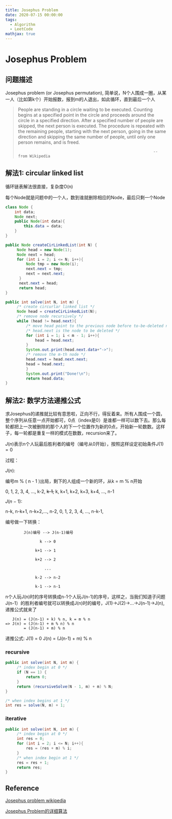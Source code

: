 ```yaml
---
title: Josephus Problem
date: 2020-07-15 00:00:00
tags:
  - Algorithm
  - LeetCode
mathjax: true
---
```



# Josephus Problem

## 问题描述

Josephus problem (or Josephus permutation), 简单说，N个人围成一圈，从某一人（比如第k个）开始报数，报到m的人退出，如此循环，直到最后一个人

> People are standing in a circle waiting to be executed. Counting begins at a specified point in the circle and proceeds around the circle in a specified direction. After a specified number of people are skipped, the next person is executed. The procedure is repeated with the remaining people, starting with the next person, going in the same direction and skipping the same number of people, until only one person remains, and is freed.
>
>                                                                -- from Wikipedia

## 解法1: circular linked list

循环链表解法很直接，复杂度O(n)

每个Node就是问题中的一个人，数到谁就删除相应的Node，最后只剩一个Node

```java
class Node {
    int data;
    Node next;
    public Node(int data){
        this.data = data;
    }
}

public Node createCirLinkedList(int N) {
     Node head = new Node(1);
     Node next = head;
     for (int i = 2; i <= N; i++){
         Node tmp = new Node(i);
         next.next = tmp;
         next = next.next;
      }
      next.next = head;
      return head;
}

public int solve(int N, int m) {
     /* create circurlar linked list */
     Node head = createCirLinkedList(N);
     /* remove node recursively */ 
     while (head != head.next){
         /* move head point to the previous node before to-be-deleted node */
         /* head.next is the node to be deleted */
         for (int i = 1; i < m - 1; i++){
             head = head.next;
         }
         System.out.print(head.next.data+"->");
         /* remove the m-th node */
         head.next = head.next.next;
         head = head.next;
         }
         System.out.print("Done!\n");
         return head.data;
}
```

## 解法2: 数学方法递推公式

求Josephus的递推就比较有意思啦，正向不行，得反着来。所有人围成一个圆，整个序列从任意一点开始都可，0点（index是0）是谁都一样可以数下去。那么每轮都把上一次被删除的那个人的下一个位置作为新的0点，开始新一轮数数。这样子，每一轮都是重复一样的模式在数数，recursion来了。

$J(n)$表示n个人玩最后胜利者的编号（编号从0开始），按照这样设定初始条件$J(1) = 0$  

过程：

$J(n)$:

   编号m % ( n - 1 )出局，剩下的人组成一个新的环，从k = m % n开始

   0, 1, 2, 3, 4, ..., k-2, ~~k-1,~~ k, k+1, k+2, k+3, k+4, ..., n-1

$J(n-1)$:

   n-k, n-k+1, n-k+2,..., n-2,   0, 1, 2, 3, 4, ..., n-k-1,

   编号做一下转换：

            J(n)编号 --> J(n-1)编号
    
                   k --> 0
    
                 k+1 --> 1
    
                 k+2 --> 2
    
                     ...
    
                 k-2 --> n-2
    
                 k-1 --> n-1

n个人玩J(n)时的序号转换成n-1个人玩J(n-1)的序号，这样之，当我们知道子问题J(n-1）的胜利者编号就可以转换成J(n)时的编号，J(1)->J(2)->...->J(n-1)->J(n), 递推公式就来了

```
   J(n) = (J(n-1) + k) % n, k = m % n
=> J(n) = (J(n-1) + m % n) % n
        = (J(n-1) + m) % n
```

递推公式:
J(1) = 0
J(n) = (J(n-1) + m) % n

### recursive

```java
public int solve(int N, int m) {
     /* index begin at 0 */
     if (N == 1) {
         return 0;
     }
     return (recursiveSolve(N - 1, m) + m) % N;
}

/* when index begins at 1 */
int res = solve(N, m) + 1;
```

### iterative

```java
public int solve(int N, int m) {
     /* index begin at 0 */
     int res = 0;
     for (int i = 2; i <= N; i++){
         res = (res + m) % i;
     }
     /* when index begin at 1 */
     res = res + 1;
     return res;
}
```

## Reference

[Josephus problem wikipedia](https://en.wikipedia.org/wiki/Josephus_problem)

[Josephus Problem的详细算法](https://www.cnblogs.com/jclian91/p/8660123.html)
